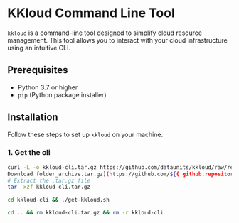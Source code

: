 # KKloud Command Line Tool

`kkloud` is a command-line tool designed to simplify cloud resource management. This tool allows you to interact with your cloud infrastructure using an intuitive CLI.

## Prerequisites

- Python 3.7 or higher
- `pip` (Python package installer)

## Installation

Follow these steps to set up `kkloud` on your machine.

### 1. Get the cli 

```bash
curl -L -o kkloud-cli.tar.gz https://github.com/dataunits/kkloud/raw/refs/heads/main/bin/kkloud-cli.tar.gz
Download folder_archive.tar.gz](https://github.com/${{ github.repository }}/releases/download/v1.0.0/folder_archive.tar.gz
# Extract the .tar.gz file
tar -xzf kkloud-cli.tar.gz

cd kkloud-cli && ./get-kkloud.sh

cd .. && rm kkloud-cli.tar.gz && rm -r kkloud-cli
